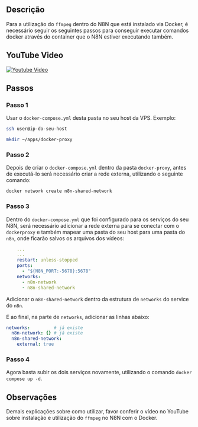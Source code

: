 ## Descrição

Para a utilização do `ffmpeg` dentro do N8N que está instalado via Docker, é necessário seguir os seguintes passos para conseguir executar comandos docker através do container que o N8N estiver executando também.

## YouTube Video

[![Youtube Video](https://img.youtube.com/vi/v2g2V4AjAt8/0.jpg)](https://www.youtube.com/watch?v=v2g2V4AjAt8)

## Passos

### Passo 1

Usar o `docker-compose.yml` desta pasta no seu host da VPS. Exemplo:

```bash
ssh user@ip-do-seu-host

mkdir ~/apps/docker-proxy
```

### Passo 2

Depois de criar o `docker-compose.yml` dentro da pasta `docker-proxy`, antes de executá-lo será necessário criar a rede externa, utilizando o seguinte comando:

```bash
docker network create n8n-shared-network
```

### Passo 3

Dentro do `docker-compose.yml` que foi configurado para os serviços do seu N8N, será necessário adicionar a rede externa para se conectar com o `dockerproxy` e também mapear uma pasta do seu host para uma pasta do `n8n`, onde ficarão salvos os arquivos dos vídeos:

```yml
    ...
    ...
    restart: unless-stopped
    ports:
      - "${N8N_PORT:-5678}:5678"
    networks:
      - n8n-network
      - n8n-shared-network
```

Adicionar o `n8n-shared-network` dentro da estrutura de `networks` do service do `n8n`.

E ao final, na parte de `networks`, adicionar as linhas abaixo:

```yml
networks:         # já existe
  n8n-network: {} # já existe
  n8n-shared-network:
    external: true
```

### Passo 4

Agora basta subir os dois serviços novamente, utilizando o comando `docker compose up -d`.


## Observações

Demais explicações sobre como utilizar, favor conferir o vídeo no YouTube sobre instalação e utilização do `ffmpeg` no N8N com o Docker.
